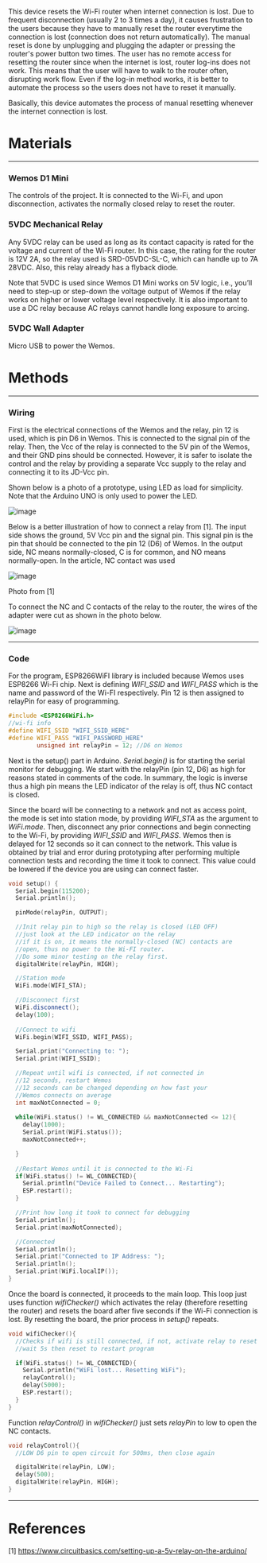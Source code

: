 This device resets the Wi-Fi router when internet connection is lost. Due to frequent disconnection (usually 2 to 3 times a day), it causes frustration to the users because they have to manually reset the router everytime the connection is lost (connection does not return automatically). The manual reset is done by unplugging and plugging the adapter or pressing the router's power button two times. The user has no remote access for resetting the router since when the internet is lost, router log-ins does not work. This means that the user will have to walk to the router often, disrupting work flow. Even if the log-in method works, it is better to automate the process so the users does not have to reset it manually.

Basically, this device automates the process of manual resetting whenever the internet connection is lost.

# Materials
---
### Wemos D1 Mini
 
 The controls of the project. It is connected to the Wi-Fi, and upon disconnection, activates the normally closed relay to reset the router.
  
### 5VDC Mechanical Relay
 
Any 5VDC relay can be used as long as its contact capacity is rated for the voltage and current of the Wi-Fi router. In this case, the rating for the router is 12V 2A, so the relay used is SRD-05VDC-SL-C, which can handle up to 7A 28VDC. Also, this relay already has a flyback diode. 
 
Note that 5VDC is used since Wemos D1 Mini works on 5V logic, i.e., you’ll need to step-up or step-down the voltage output of Wemos if the relay works on higher or lower voltage level respectively. It is also important to use a DC relay because AC relays cannot handle long exposure to arcing. 

### 5VDC Wall Adapter

Micro USB to power the Wemos.


  
# Methods
---
### Wiring
First is the electrical connections of the Wemos and the relay, pin 12 is used, which is pin D6 in Wemos. This is connected to the signal pin of the relay. Then, the Vcc of the relay is connected to the 5V pin of the Wemos, and their GND pins should be connected. However, it is safer to isolate the control and the relay by providing a separate Vcc supply to the relay and connecting it to its JD-Vcc pin. 

Shown below is a photo of a prototype, using LED as load for simplicity. Note that the Arduino UNO is only used to power the LED.

![image](https://user-images.githubusercontent.com/94373003/178096284-b3ca1203-6495-44c4-8052-d7857fc881c4.png)

Below is a better illustration of how to connect a relay from [1]. The input side shows the ground, 5V Vcc pin and the signal pin. This signal pin is the pin that should be connected to the pin 12 (D6) of Wemos. In the output side, NC means normally-closed, C is for common, and NO means normally-open. In the article, NC contact was used

![image](https://user-images.githubusercontent.com/94373003/178096306-933d699a-4953-4e8a-8e15-1dacca74fa46.png)


Photo from [1]

To connect the NC and C contacts of the relay to the router, the wires of the adapter were cut as shown in the photo below.

![image](https://user-images.githubusercontent.com/94373003/178096373-f3fcafb6-d416-4fe8-94cc-0bfd0f5f2191.png)

---

### Code

For the program, ESP8266WiFI library is included because Wemos uses ESP8266 Wi-Fi chip. Next is defining *WIFI_SSID* and *WIFI_PASS* which is the name and password of the Wi-FI respectively. Pin 12 is then assigned to relayPin for easy of programming.

```c++
#include <ESP8266WiFi.h>
//wi-fi info
#define WIFI_SSID "WIFI_SSID_HERE"
#define WIFI_PASS "WIFI_PASSWORD_HERE"
		unsigned int relayPin = 12; //D6 on Wemos
```


Next is the setup() part in Arduino. *Serial.begin()* is for starting the serial monitor for debugging. We start with the relayPin (pin 12, D6) as high for reasons stated in comments of the code. In summary, the logic is inverse thus a high pin means the LED indicator of the relay is off, thus NC contact is closed.

Since the board will be connecting to a network and not as access point, the mode is set into station mode, by providing *WIFI_STA* as the argument to *WiFi.mode*. Then, disconnect any prior connections and begin connecting to the Wi-Fi, by providing *WIFI_SSID* and *WIFI_PASS*. Wemos then is delayed for 12 seconds so it can connect to the network. This value is obtained by trial and error during prototyping after performing multiple connection tests and recording the time it took to connect. This value could be lowered if the device you are using can connect faster.


```c++
void setup() {
  Serial.begin(115200);
  Serial.println();

  pinMode(relayPin, OUTPUT);

  //Init relay pin to high so the relay is closed (LED OFF)
  //just look at the LED indicator on the relay
  //if it is on, it means the normally-closed (NC) contacts are
  //open, thus no power to the Wi-FI router.
  //Do some minor testing on the relay first.
  digitalWrite(relayPin, HIGH);

  //Station mode
  WiFi.mode(WIFI_STA);

  //Disconnect first
  WiFi.disconnect();
  delay(100);
  
  //Connect to wifi
  WiFi.begin(WIFI_SSID, WIFI_PASS);

  Serial.print("Connecting to: ");
  Serial.print(WIFI_SSID);

  //Repeat until wifi is connected, if not connected in
  //12 seconds, restart Wemos
  //12 seconds can be changed depending on how fast your 
  //Wemos connects on average
  int maxNotConnected = 0;
  
  while(WiFi.status() != WL_CONNECTED && maxNotConnected <= 12){
    delay(1000);
    Serial.print(WiFi.status());
    maxNotConnected++;

  }
  
  //Restart Wemos until it is connected to the Wi-Fi
  if(WiFi.status() != WL_CONNECTED){
    Serial.println("Device Failed to Connect... Restarting");
    ESP.restart();
  }

  //Print how long it took to connect for debugging
  Serial.println();
  Serial.print(maxNotConnected);

  //Connected
  Serial.println();
  Serial.print("Connected to IP Address: ");
  Serial.println();
  Serial.print(WiFi.localIP());
}
```

Once the board is connected, it proceeds to the main loop. This loop just uses function *wifiChecker()* which activates the relay (therefore resetting the router) and resets the board after five seconds if the Wi-Fi connection is lost. By resetting the board, the prior process in *setup()* repeats.


```c++
void wifiChecker(){
  //Checks if wifi is still connected, if not, activate relay to reset wifi
  //wait 5s then reset to restart program

  if(WiFi.status() != WL_CONNECTED){
    Serial.println("WiFi lost... Resetting WiFi");
    relayControl();
    delay(5000);
    ESP.restart();
  } 
}
```

Function *relayControl()* in *wifiChecker()* just sets *relayPin* to low to open the NC contacts.


```c++
void relayControl(){
  //LOW D6 pin to open circuit for 500ms, then close again

  digitalWrite(relayPin, LOW);
  delay(500);
  digitalWrite(relayPin, HIGH); 
}
```
---
# References
[1] https://www.circuitbasics.com/setting-up-a-5v-relay-on-the-arduino/
